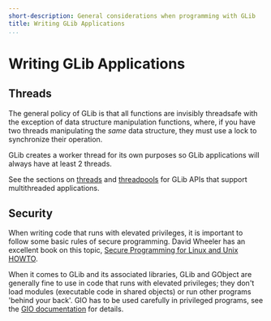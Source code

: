 ```yaml
---
short-description: General considerations when programming with GLib
title: Writing GLib Applications
...
```


# Writing GLib Applications

## Threads

The general policy of GLib is that all functions are invisibly
threadsafe with the exception of data structure manipulation functions,
where, if you have two threads manipulating the *same* data structure,
they must use a lock to synchronize their operation.

GLib creates a worker thread for its own purposes so GLib applications
will always have at least 2 threads.

See the sections on [threads](#glib-Threads) and
[threadpools](#glib-Thread-Pools) for GLib APIs that support
multithreaded applications.

## Security

When writing code that runs with elevated privileges, it is important to
follow some basic rules of secure programming. David Wheeler has an
excellent book on this topic, [Secure Programming for Linux and Unix
HOWTO](http://www.dwheeler.com/secure-programs/Secure-Programs-HOWTO/index.html).

When it comes to GLib and its associated libraries, GLib and GObject are
generally fine to use in code that runs with elevated privileges; they
don't load modules (executable code in shared objects) or run other
programs 'behind your back'. GIO has to be used carefully in privileged
programs, see the [GIO
documentation](http://developer.gnome.org/gio/stable/ch02.html) for
details.
